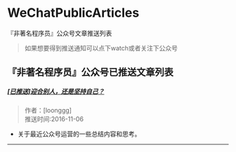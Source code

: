 # WeChatPublicArticles
『非著名程序员』公众号文章推送列表

>如果想要得到推送通知可以点下watch或者关注下公众号

## 『非著名程序员』公众号已推送文章列表


##### [[已推送]迎合别人，还是坚持自己？](http://mp.weixin.qq.com/s?__biz=MjM5NDkxMTgyNw==&mid=2653058345&idx=1&sn=9bfb76fb2c7a98699f0cd58fe289d307&chksm=bd5656158a21df03526e3dd44199c994e2d628487d1cb3279b57033bdb893dd1259e5bc58c40#rd)

>作者：[loonggg]<br/>
>推送时间:2016-11-06

* 关于最近公众号运营的一些总结内容和思考。

<hr/>
